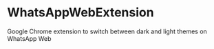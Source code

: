 # WhatsAppWebExtension
Google Chrome extension to switch between dark and light themes on WhatsApp Web

